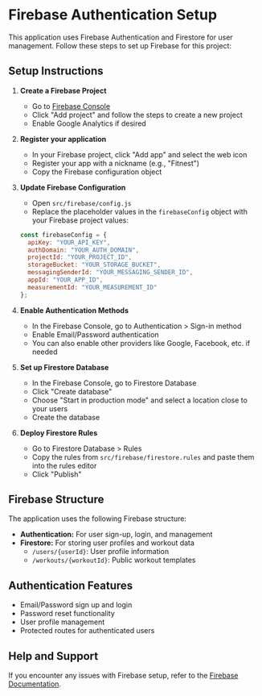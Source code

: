 # Firebase Authentication Setup

This application uses Firebase Authentication and Firestore for user management. Follow these steps to set up Firebase for this project:

## Setup Instructions

1. **Create a Firebase Project**
   - Go to [Firebase Console](https://console.firebase.google.com/)
   - Click "Add project" and follow the steps to create a new project
   - Enable Google Analytics if desired

2. **Register your application**
   - In your Firebase project, click "Add app" and select the web icon
   - Register your app with a nickname (e.g., "Fitnest")
   - Copy the Firebase configuration object

3. **Update Firebase Configuration**
   - Open `src/firebase/config.js`
   - Replace the placeholder values in the `firebaseConfig` object with your Firebase project values:
   ```js
   const firebaseConfig = {
     apiKey: "YOUR_API_KEY",
     authDomain: "YOUR_AUTH_DOMAIN",
     projectId: "YOUR_PROJECT_ID",
     storageBucket: "YOUR_STORAGE_BUCKET",
     messagingSenderId: "YOUR_MESSAGING_SENDER_ID",
     appId: "YOUR_APP_ID",
     measurementId: "YOUR_MEASUREMENT_ID"
   };
   ```

4. **Enable Authentication Methods**
   - In the Firebase Console, go to Authentication > Sign-in method
   - Enable Email/Password authentication
   - You can also enable other providers like Google, Facebook, etc. if needed

5. **Set up Firestore Database**
   - In the Firebase Console, go to Firestore Database
   - Click "Create database"
   - Choose "Start in production mode" and select a location close to your users
   - Create the database

6. **Deploy Firestore Rules**
   - Go to Firestore Database > Rules
   - Copy the rules from `src/firebase/firestore.rules` and paste them into the rules editor
   - Click "Publish"

## Firebase Structure

The application uses the following Firebase structure:

- **Authentication:** For user sign-up, login, and management
- **Firestore:** For storing user profiles and workout data
  - `/users/{userId}`: User profile information
  - `/workouts/{workoutId}`: Public workout templates

## Authentication Features

- Email/Password sign up and login
- Password reset functionality
- User profile management
- Protected routes for authenticated users

## Help and Support

If you encounter any issues with Firebase setup, refer to the [Firebase Documentation](https://firebase.google.com/docs). 